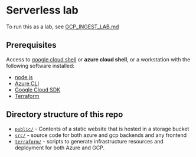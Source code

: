 # Serverless lab

To run this as a lab, see [GCP_INGEST_LAB.md](GCP_INGEST_LAB.md)

## Prerequisites

Access to [google cloud shell](https://console.cloud.google.com/home/dashboard?project=serverless-labs-328806&cloudshell=true) or **azure cloud shell**, or a workstation with the following software installed:

* [node.js](https://nodejs.org/en/download/)
* [Azure CLI](https://docs.microsoft.com/sv-se/cli/azure/install-azure-cli#install)
* [Google Cloud SDK](https://cloud.google.com/sdk/docs/install)
* [Terraform](https://www.terraform.io/downloads)

## Directory structure of this repo

* [`public/`](./public)  - Contents of a static website that is hosted in a storage bucket
* [`src/`](./src)  - source code for both azure and gcp backends and any frontend
* [`terraform/`](./terraform)  - scripts to generate infrastructure resources and deployment for both Azure and GCP.
